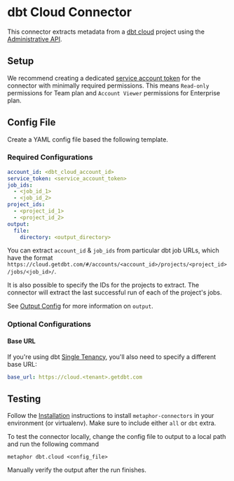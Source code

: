 # dbt Cloud Connector

This connector extracts metadata from a [dbt cloud](https://www.getdbt.com/product/what-is-dbt/) project using the [Administrative API](https://docs.getdbt.com/docs/dbt-cloud/dbt-cloud-api/admin-cloud-api).

## Setup

We recommend creating a dedicated [service account token](https://docs.getdbt.com/docs/dbt-cloud/dbt-cloud-api/service-tokens) for the connector with minimally required permissions. This means `Read-only` permissions for Team plan and `Account Viewer` permissions for Enterprise plan.

## Config File

Create a YAML config file based the following template.

### Required Configurations

```yaml
account_id: <dbt_cloud_account_id>
service_token: <service_account_token>
job_ids:
  - <job_id_1>
  - <job_id_2>
project_ids:
  - <project_id_1>
  - <project_id_2>
output:
  file:
    directory: <output_directory>
```

You can extract `account_id` & `job_ids` from particular dbt job URLs, which have the format `https://cloud.getdbt.com/#/accounts/<account_id>/projects/<project_id>/jobs/<job_id>/`.

It is also possible to specify the IDs for the projects to extract. The connector will extract the last successful run of each of the project's jobs.

See [Output Config](../common/docs/output.md) for more information on `output`.

### Optional Configurations

#### Base URL

If you're using dbt [Single Tenancy](https://docs.getdbt.com/docs/cloud/about-cloud/tenancy#single-tenant), you'll also need to specify a different base URL:

```yaml
base_url: https://cloud.<tenant>.getdbt.com
```

## Testing

Follow the [Installation](../../README.md) instructions to install `metaphor-connectors` in your environment (or virtualenv). Make sure to include either `all` or `dbt` extra.

To test the connector locally, change the config file to output to a local path and run the following command

```
metaphor dbt.cloud <config_file>
```

Manually verify the output after the run finishes.
